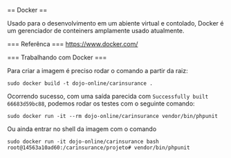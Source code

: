 == Docker ==

Usado para o desenvolvimento em um abiente virtual e contolado, Docker é um gerenciador de conteiners amplamente usado atualmente.

=== Referênca ===
https://www.docker.com/

=== Trabalhando com Docker ===

Para criar a imagem é preciso rodar o comando a partir da raiz:

    sudo docker build -t dojo-online/carinsurance .

Ocorrendo sucesso, com uma saída parecida com `Successfully built 66683d59bc88`, podemos rodar os testes com o seguinte comando:

    sudo docker run -it --rm dojo-online/carinsurance vendor/bin/phpunit

Ou ainda entrar no shell da imagem com o comando

    sudo docker run -it dojo-online/carinsurance bash
    root@14563a10ad60:/carinsurance/projeto# vendor/bin/phpunit
